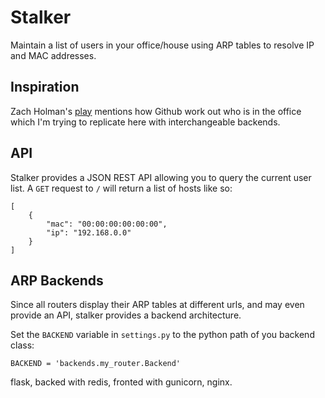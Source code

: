 # Stalker

Maintain a list of users in your office/house using ARP tables to resolve IP and MAC addresses.


## Inspiration

Zach Holman's [play](https://github.com/holman/play) mentions how Github work out who is in the office which I'm trying to replicate here with interchangeable backends.


## API

Stalker provides a JSON REST API allowing you to query the current user list. A `GET` request to `/` will return a list of hosts like so:

    [
        {
            "mac": "00:00:00:00:00:00",
            "ip": "192.168.0.0"
        }
    ]


## ARP Backends

Since all routers display their ARP tables at different urls, and may even provide an API, stalker provides a backend architecture.

Set the `BACKEND` variable in `settings.py` to the python path of you backend class:

    BACKEND = 'backends.my_router.Backend'


flask, backed with redis, fronted with gunicorn, nginx.

